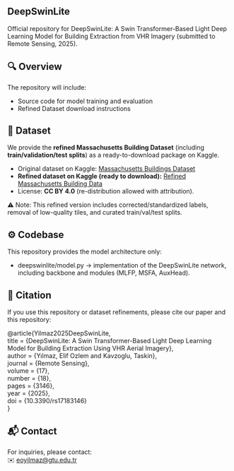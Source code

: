 
## DeepSwinLite

Official repository for DeepSwinLite: A Swin Transformer-Based Light Deep Learning Model for Building Extraction from VHR Imagery (submitted to Remote Sensing, 2025).

## 🔍 Overview

The repository will include:
- Source code for model training and evaluation
- Refined Dataset download instructions


## 📁 Dataset

We provide the **refined Massachusetts Building Dataset** (including **train/validation/test splits**) as a ready-to-download package on Kaggle.

- Original dataset on Kaggle: [Massachusetts Buildings Dataset](https://www.kaggle.com/datasets/balraj98/massachusetts-buildings-dataset)  
- **Refined dataset on Kaggle (ready to download):** [Refined Massachusetts Building Data](https://www.kaggle.com/datasets/yilmazelifozlem/refined-massachusetts-building-data/data)  
- License: **CC BY 4.0** (re-distribution allowed with attribution).

⚠️ Note: This refined version includes corrected/standardized labels, removal of low-quality tiles, and curated train/val/test splits.



## ⚙️ Codebase

This repository provides the model architecture only:
- deepswinlite/model.py → implementation of the DeepSwinLite network, including backbone and modules (MLFP, MSFA, AuxHead).

## 📑 Citation

If you use this repository or dataset refinements, please cite our paper and this repository:

@article{Yilmaz2025DeepSwinLite,  
title   = {DeepSwinLite: A Swin Transformer-Based Light Deep Learning Model for Building Extraction Using VHR Aerial Imagery},  
author  = {Yılmaz, Elif Ozlem and Kavzoglu, Taskin},  
journal = {Remote Sensing},  
volume  = {17},  
number  = {18},  
pages   = {3146},  
year    = {2025},  
doi     = {10.3390/rs17183146}  
}



## 📬 Contact

For inquiries, please contact:  
✉️ eoyilmaz@gtu.edu.tr
